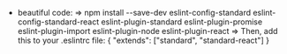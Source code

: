  - beautiful code:
  => npm install --save-dev eslint-config-standard eslint-config-standard-react eslint-plugin-standard eslint-plugin-promise eslint-plugin-import eslint-plugin-node eslint-plugin-react
  => Then, add this to your .eslintrc file: 
    {
      "extends": ["standard", "standard-react"]
    }

